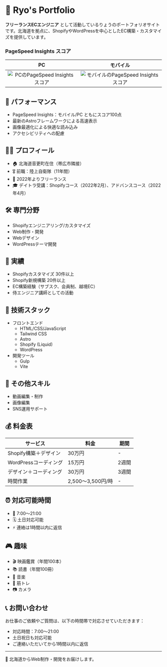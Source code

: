 # 🌟 Ryo's Portfolio

**フリーランスECエンジニア** として活動しているりょうのポートフォリオサイトです。北海道を拠点に、ShopifyやWordPressを中心としたEC構築・カスタマイズを提供しています。

### PageSpeed Insights スコア

| PC | モバイル |
|:---:|:---:|
| ![PCのPageSpeed Insightsスコア](/images/pagespeed-pc.png) | ![モバイルのPageSpeed Insightsスコア](/images/pagespeed-mobile.png) |

## 🚀 パフォーマンス
- PageSpeed Insights：モバイル/PC ともにスコア100点
- 最新のAstroフレームワークによる高速表示
- 画像最適化による快適な読み込み
- アクセシビリティへの配慮

## 👨‍💻 プロフィール
- 🏠 北海道音更町在住（帯広市隣接）
- 🎖️ 前職：陸上自衛隊（11年間）
- 💼 2022年よりフリーランス
- 🎓 デイトラ受講：Shopifyコース（2022年2月）、アドバンスコース（2022年4月）

## 🛠️ 専門分野
- Shopifyエンジニアリング/カスタマイズ
- Web制作・開発
- Webデザイン
- WordPressテーマ開発

## 💪 実績
- Shopifyカスタマイズ 30件以上
- Shopify新規構築 20件以上
- EC構築経験（サブスク、会員制、越境EC）
- 侍エンジニア講師としての活動

## 🔧 技術スタック
- フロントエンド
  - HTML/CSS/JavaScript
  - Tailwind CSS
  - Astro
  - Shopify (Liquid)
  - WordPress
- 開発ツール
  - Gulp
  - Vite

## 📱 その他スキル
- 動画編集・制作
- 画像編集
- SNS運用サポート

## 💰 料金表
| サービス               | 料金              | 期間  |
| ---------------------- | ----------------- | ----- |
| Shopify構築＋デザイン  | 30万円            | -     |
| WordPressコーディング  | 15万円            | 2週間 |
| デザイン＋コーディング | 30万円            | 3週間 |
| 時間作業               | 2,500〜3,500円/時 | -     |

## ⏰ 対応可能時間
- 📅 7:00〜21:00
- 🗓️ 土日対応可能
- ⚡ 連絡は1時間以内に返信

## 🎮 趣味
- 🎬 映画鑑賞（年間100本）
- 📚 読書（年間100冊）
- 🎵 音楽
- 💪 筋トレ
- 📷 カメラ

## 📞 お問い合わせ
お仕事のご依頼やご質問は、以下の時間帯で対応させていただきます：
- 対応時間：7:00〜21:00
- 土日祝日も対応可能
- ご連絡いただいてから1時間以内に返信

---
🌟 北海道からWeb制作・開発をお届けします。
